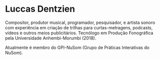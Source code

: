 # Luccas Dentzien
Compositor, produtor musical, programador, pesquisador, e artista sonoro com experiência em criação de trilhas para curtas-metragens, podcasts, vídeos e outros meios publicitários. Tecnólogo em Produção Fonográfica pela Universidade Anhembi-Morumbi (2018). 

Atualmente é membro do GPI-NuSom (Grupo de Práticas Interativas do NuSom).
